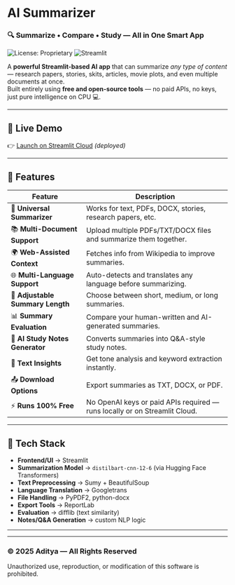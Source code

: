 # AI Summarizer

### 🔍 Summarize • Compare • Study — All in One Smart App

![License: Proprietary](https://img.shields.io/badge/license-Proprietary-red)
![Streamlit](https://img.shields.io/badge/Framework-Streamlit-brightgreen)

A **powerful Streamlit-based AI app** that can summarize *any type of content* — research papers, stories, skits, articles, movie plots, and even multiple documents at once.  
Built entirely using **free and open-source tools** — no paid APIs, no keys, just pure intelligence on CPU 💻.

---

## 🚀 Live Demo
👉 [Launch on Streamlit Cloud](https://summarymodel.streamlit.app/#universal-ai-summarizer-v4-pro) *(deployed)*

---

## 🌟 Features

| Feature | Description |
|----------|--------------|
| 🧠 **Universal Summarizer** | Works for text, PDFs, DOCX, stories, research papers, etc. |
| 📚 **Multi-Document Support** | Upload multiple PDFs/TXT/DOCX files and summarize them together. |
| 🌍 **Web-Assisted Context** | Fetches info from Wikipedia to improve summaries. |
| 🌐 **Multi-Language Support** | Auto-detects and translates any language before summarizing. |
| 📏 **Adjustable Summary Length** | Choose between short, medium, or long summaries. |
| 📊 **Summary Evaluation** | Compare your human-written and AI-generated summaries. |
| 🧮 **AI Study Notes Generator** | Converts summaries into Q&A-style study notes. |
| 🧩 **Text Insights** | Get tone analysis and keyword extraction instantly. |
| 📤 **Download Options** | Export summaries as TXT, DOCX, or PDF. |
| ⚡ **Runs 100% Free** | No OpenAI keys or paid APIs required — runs locally or on Streamlit Cloud. |

---

## 🧩 Tech Stack

- **Frontend/UI** → Streamlit  
- **Summarization Model** → `distilbart-cnn-12-6` (via Hugging Face Transformers)  
- **Text Preprocessing** → Sumy + BeautifulSoup  
- **Language Translation** → Googletrans  
- **File Handling** → PyPDF2, python-docx  
- **Export Tools** → ReportLab  
- **Evaluation** → difflib (text similarity)  
- **Notes/Q&A Generation** → custom NLP logic  

---

---
### © 2025 Aditya — All Rights Reserved  
Unauthorized use, reproduction, or modification of this software is prohibited.
